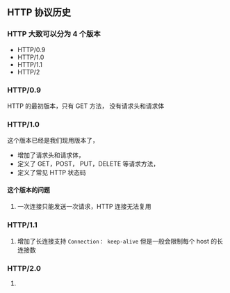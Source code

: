 ## HTTP 协议历史

### HTTP 大致可以分为 4 个版本

- HTTP/0.9
- HTTP/1.0
- HTTP/1.1
- HTTP/2

### HTTP/0.9

HTTP 的最初版本，只有 GET 方法， 没有请求头和请求体

### HTTP/1.0

这个版本已经是我们现用版本了，

- 增加了请求头和请求体，
- 定义了 GET，POST， PUT，DELETE 等请求方法，
- 定义了常见 HTTP 状态码

#### 这个版本的问题

1. 一次连接只能发送一次请求，HTTP 连接无法复用

### HTTP/1.1

1. 增加了长连接支持 `Connection： keep-alive` 但是一般会限制每个 host 的长连接数

### HTTP/2.0

1.
